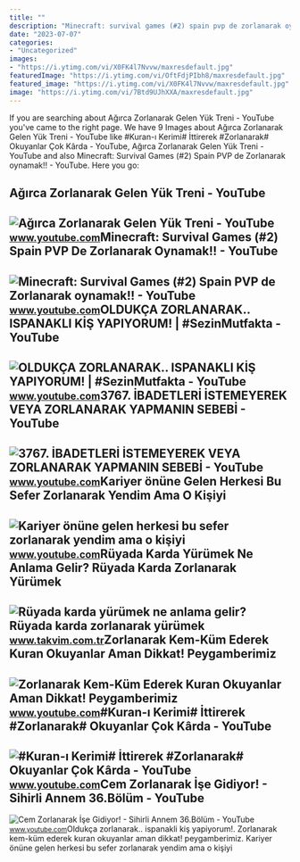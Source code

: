 ```yaml
---
title: ""
description: "Minecraft: survival games (#2) spain pvp de zorlanarak oynamak!!"
date: "2023-07-07"
categories:
- "Uncategorized"
images:
- "https://i.ytimg.com/vi/X0FK4l7Nvvw/maxresdefault.jpg"
featuredImage: "https://i.ytimg.com/vi/OftFdjPIbh8/maxresdefault.jpg"
featured_image: "https://i.ytimg.com/vi/X0FK4l7Nvvw/maxresdefault.jpg"
image: "https://i.ytimg.com/vi/7Btd9UJhXXA/maxresdefault.jpg"
---
```


If you are searching about Ağırca Zorlanarak Gelen Yük Treni - YouTube you've came to the right page. We have 9 Images about Ağırca Zorlanarak Gelen Yük Treni - YouTube like #Kuran-ı Kerimi# İttirerek #Zorlanarak# Okuyanlar Çok Kârda - YouTube, Ağırca Zorlanarak Gelen Yük Treni - YouTube and also Minecraft: Survival Games (#2) Spain PVP de Zorlanarak oynamak!! - YouTube. Here you go:

Ağırca Zorlanarak Gelen Yük Treni - YouTube
-------------------------------------------

 ![Ağırca Zorlanarak Gelen Yük Treni - YouTube](https://i.ytimg.com/vi/7Btd9UJhXXA/maxresdefault.jpg) <small>www.youtube.com</small>Minecraft: Survival Games (#2) Spain PVP De Zorlanarak Oynamak!! - YouTube
--------------------------------------------------------------------------

 ![Minecraft: Survival Games (#2) Spain PVP de Zorlanarak oynamak!! - YouTube](https://i.ytimg.com/vi/6pUzOJeerFM/maxresdefault.jpg) <small>www.youtube.com</small>OLDUKÇA ZORLANARAK.. ISPANAKLI KİŞ YAPIYORUM! | #SezinMutfakta - YouTube
------------------------------------------------------------------------

 ![OLDUKÇA ZORLANARAK.. ISPANAKLI KİŞ YAPIYORUM! | #SezinMutfakta - YouTube](https://i.ytimg.com/vi/OftFdjPIbh8/maxresdefault.jpg) <small>www.youtube.com</small>3767. İBADETLERİ İSTEMEYEREK VEYA ZORLANARAK YAPMANIN SEBEBİ - YouTube
----------------------------------------------------------------------

 ![3767. İBADETLERİ İSTEMEYEREK VEYA ZORLANARAK YAPMANIN SEBEBİ - YouTube](https://i.ytimg.com/vi/3sgQ1vgOnvc/maxresdefault.jpg) <small>www.youtube.com</small>Kariyer önüne Gelen Herkesi Bu Sefer Zorlanarak Yendim Ama O Kişiyi
-------------------------------------------------------------------

 ![Kariyer önüne gelen herkesi bu sefer zorlanarak yendim ama o kişiyi](https://i.ytimg.com/vi/Rf245_5IWwM/maxresdefault.jpg) <small>www.youtube.com</small>Rüyada Karda Yürümek Ne Anlama Gelir? Rüyada Karda Zorlanarak Yürümek
---------------------------------------------------------------------

 ![Rüyada karda yürümek ne anlama gelir? Rüyada karda zorlanarak yürümek](https://iatkv.tmgrup.com.tr/5f02ec/600/314/0/0/1200/628?u=https:%2f%2fitkv.tmgrup.com.tr%2falbum%2f2022%2f01%2f24%2fruyada-karda-yurumek-ne-anlama-gelir-ruyada-karda-zorlanarak-yurumek-neye-isarettir-anlami-yorumu-nedir-1643025524455.jpg) <small>www.takvim.com.tr</small>Zorlanarak Kem-Küm Ederek Kuran Okuyanlar Aman Dikkat! Peygamberimiz
--------------------------------------------------------------------

 ![Zorlanarak Kem-Küm Ederek Kuran Okuyanlar Aman Dikkat! Peygamberimiz](https://i.ytimg.com/vi/MTG2PzYa_Ls/maxresdefault.jpg) <small>www.youtube.com</small>\#Kuran-ı Kerimi# İttirerek #Zorlanarak# Okuyanlar Çok Kârda - YouTube
----------------------------------------------------------------------

 ![#Kuran-ı Kerimi# İttirerek #Zorlanarak# Okuyanlar Çok Kârda - YouTube](https://i.ytimg.com/vi/NxmXllCSYOQ/maxresdefault.jpg?sqp=-oaymwEoCIAKENAF8quKqQMcGADwAQH4Ac4FgAKACooCDAgAEAEYZSBdKFUwDw==&rs=AOn4CLBRt9d4qhiYkykrpevk5RUL_on2Ug) <small>www.youtube.com</small>Cem Zorlanarak İşe Gidiyor! - Sihirli Annem 36.Bölüm - YouTube
--------------------------------------------------------------

 ![Cem Zorlanarak İşe Gidiyor! - Sihirli Annem 36.Bölüm - YouTube](https://i.ytimg.com/vi/X0FK4l7Nvvw/maxresdefault.jpg) <small>www.youtube.com</small>Oldukça zorlanarak.. ispanakli ki̇ş yapiyorum!. Zorlanarak kem-küm ederek kuran okuyanlar aman dikkat! peygamberimiz. Kariyer önüne gelen herkesi bu sefer zorlanarak yendim ama o kişiyi
